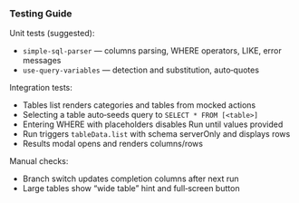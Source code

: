 ### Testing Guide

Unit tests (suggested):
- `simple-sql-parser` — columns parsing, WHERE operators, LIKE, error messages
- `use-query-variables` — detection and substitution, auto‑quotes

Integration tests:
- Tables list renders categories and tables from mocked actions
- Selecting a table auto‑seeds query to `SELECT * FROM [<table>]`
- Entering WHERE with placeholders disables Run until values provided
- Run triggers `tableData.list` with schema serverOnly and displays rows
- Results modal opens and renders columns/rows

Manual checks:
- Branch switch updates completion columns after next run
- Large tables show “wide table” hint and full‑screen button



